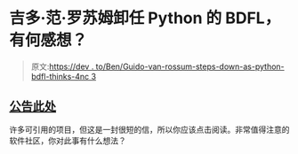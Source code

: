 # 吉多·范·罗苏姆卸任 Python 的 BDFL，有何感想？

> 原文:[https://dev . to/Ben/Guido-van-rossum-steps-down-as-python-bdfl-thinks-4nc 3](https://dev.to/ben/guido-van-rossum-steps-down-as-pythons-bdfl-thoughts-4nc3)

## [](#announcement-here)[公告此处](https://mail.python.org/pipermail/python-committers/2018-July/005664.html)

许多可引用的项目，但这是一封很短的信，所以你应该点击阅读。非常值得注意的软件社区，你对此事有什么想法？